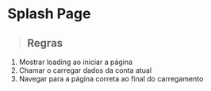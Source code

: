 # Splash Page

> ## Regras

1.  Mostrar loading ao iniciar a página
2.  Chamar o carregar dados da conta atual
3.  Navegar para a página correta ao final do carregamento
